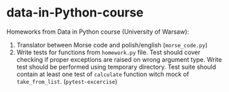 # data-in-Python-course
Homeworks from Data in Python course (University of Warsaw):

1. Translator between Morse code and polish/english (`morse_code.py`)
2. Write tests for functions from `homework.py` file. Test should cover checking if proper exceptions are raised on wrong argument type. Write test should be performed using temporary directory. Test suite should contain at least one test of `calculate` function witch mock of `take_from_list`. (`pytest-excercise`)
